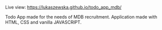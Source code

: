 Live view: https://lukaszewska.github.io/todo_app_mdb/

Todo App made for the needs of MDB recruitment. Application made with HTML, CSS and vanilla JAVASCRIPT.
